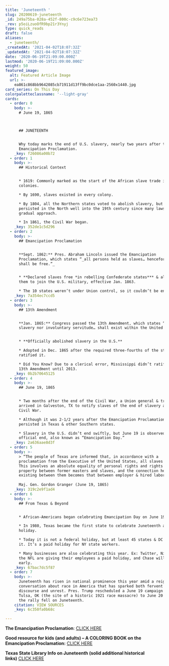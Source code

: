 ```yaml
---
title: 'Juneteenth '
slug: 20200619-juneteenth
_id: 249a75ba-028a-452f-800c-c9c6e723ea73
_rev: p5oiLzuoOfR9bp21r3Ynyj
type: quick_reads
draft: false
aliases:
  - juneteenth/
_createdAt: '2021-04-02T18:07:32Z'
_updatedAt: '2021-04-02T18:07:32Z'
date: '2020-06-19T21:09:00.000Z'
lastmod: '2020-06-19T21:09:00.000Z'
weight: 50
featured_image:
  alt: Featured Article Image
  url: >-
    ea861c868bb9642085cb71911d13ff9bc0dce1aa-2560x1440.jpg
card_series: On This Day
colorpaletteclassname: '--light-gray'
cards:
  - order: 0
    body: >-
      # June 19, 1865  



      ## JUNETEENTH


      Why today marks the end of U.S. slavery, nearly two years after the
      Emancipation Proclamation.
    _key: f26086a00b72
  - order: 1
    body: >-
      ## Historical Context


      * 1619: Commonly marked as the start of the African slave trade in the
      colonies.

      * By 1690, slaves existed in every colony.

      * By 1804, all the Northern states voted to abolish slavery, but slavery
      persisted in the North well into the 19th century since many laws took a
      gradual approach.

      * In 1861, the Civil War began.
    _key: 352de1c5d296
  - order: 2
    body: >-
      ## Emancipation Proclamation


      **Sept. 1862:** Pres. Abraham Lincoln issued the Emancipation
      Proclamation, which states “_all persons held as slaves… henceforward
      shall be free.”_


      * **Declared slaves free *in rebelling Confederate states*** & allowed
      them to join the U.S. military, effective Jan. 1863.

      * The 10 states weren’t under Union control, so it couldn’t be enforced.
    _key: 7a354ec7ccd5
  - order: 3
    body: >-
      ## 13th Amendment


      **Jan. 1865:** Congress passed the 13th Amendment, which states “_neither
      slavery nor involuntary servitude… shall exist within the United States_.”


      * **Officially abolished slavery in the U.S.**

      * Adopted in Dec. 1865 after the required three-fourths of the states
      ratified it.

      * Did You Know? Due to a clerical error, Mississippi didn’t ratify the
      13th Amendment until 2013.
    _key: 0b2b70645125
  - order: 4
    body: >-
      ## June 19, 1865


      * Two months after the end of the Civil War, a Union general & troops
      arrived in Galveston, TX to notify slaves of the end of slavery and the
      Civil War.

      * Although it was 2-1/2 years after the Emancipation Proclamation, slavery
      persisted in Texas & other Southern states.

      * Slavery in the U.S. didn’t end swiftly, but June 19 is observed as its
      official end, also known as “Emancipation Day.”
    _key: 2a636aae8d3f
  - order: 5
    body: >-
      > “The people of Texas are informed that, in accordance with a
      proclamation from the Executive of the United States, all slaves are free.
      This involves an absolute equality of personal rights and rights of
      property between former masters and slaves, and the connection heretofore
      existing between them becomes that between employer & hired labor…”  
        
      Maj. Gen. Gordon Granger (June 19, 1865)
    _key: 319c2e9f1ad4
  - order: 6
    body: >-
      ## From Texas & Beyond


      * African-Americans began celebrating Emancipation Day on June 19, 1866.

      * In 1980, Texas became the first state to celebrate Juneteenth as a state
      holiday.

      * Today it is not a federal holiday, but at least 45 states & DC observe
      it. It’s a paid holiday for NY state workers.

      * Many businesses are also celebrating this year. Ex: Twitter, Nike and
      the NFL are giving their employees a paid holiday, and Chase will close
      early.
    _key: 67bac7dc5f87
  - order: 7
    body: >-
      Juneteenth has risen in national prominence this year amid a reignited
      conversation about race in America that has sparked both fervent civil
      discourse and unrest. Pres. Trump rescheduled a June 19 campaign rally in
      Tulsa, OK (the site of a historic 1921 race massacre) to June 20 because
      the rally fell on Juneteenth.
    citation: VIEW SOURCES
    _key: 6c350fa0b68c

---
```

**The Emancipation Proclamation**: [CLICK HERE](https://www.archives.gov/exhibits/featured-documents/emancipation-proclamation)

**Good resource for kids (and adults) – A COLORING BOOK on the Emancipation Proclamation:** [CLICK HERE](https://www.archives.gov/files/publications/kids/emancipation-proclamation-coloring-book.pdf)

**Texas State Library Info on Juneteenth (solid additional historical links)** [CLICK HERE](https://www.tsl.texas.gov/ref/abouttx/juneteenth.html)